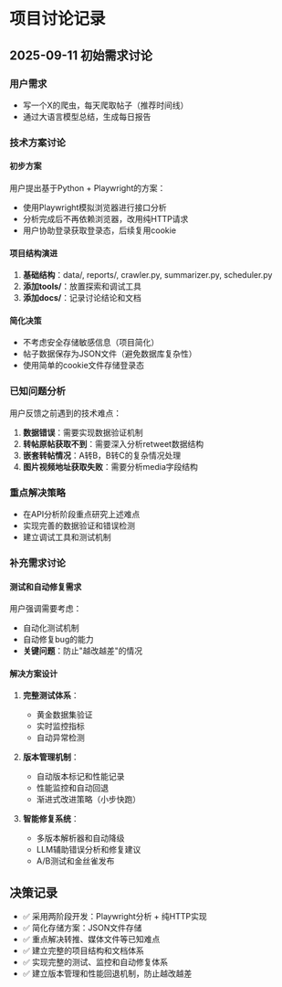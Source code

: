 # 项目讨论记录

## 2025-09-11 初始需求讨论

### 用户需求
- 写一个X的爬虫，每天爬取帖子（推荐时间线）
- 通过大语言模型总结，生成每日报告

### 技术方案讨论

#### 初步方案
用户提出基于Python + Playwright的方案：
- 使用Playwright模拟浏览器进行接口分析
- 分析完成后不再依赖浏览器，改用纯HTTP请求
- 用户协助登录获取登录态，后续复用cookie

#### 项目结构演进
1. **基础结构**：data/, reports/, crawler.py, summarizer.py, scheduler.py
2. **添加tools/**：放置探索和调试工具
3. **添加docs/**：记录讨论结论和文档

#### 简化决策
- 不考虑安全存储敏感信息（项目简化）
- 帖子数据保存为JSON文件（避免数据库复杂性）
- 使用简单的cookie文件存储登录态

### 已知问题分析
用户反馈之前遇到的技术难点：

1. **数据错误**：需要实现数据验证机制
2. **转帖原帖获取不到**：需要深入分析retweet数据结构
3. **嵌套转帖情况**：A转B，B转C的复杂情况处理
4. **图片视频地址获取失败**：需要分析media字段结构

### 重点解决策略
- 在API分析阶段重点研究上述难点
- 实现完善的数据验证和错误检测
- 建立调试工具和测试机制

### 补充需求讨论

#### 测试和自动修复需求
用户强调需要考虑：
- 自动化测试机制
- 自动修复bug的能力
- **关键问题**：防止"越改越差"的情况

#### 解决方案设计
1. **完整测试体系**：
   - 黄金数据集验证
   - 实时监控指标
   - 自动异常检测

2. **版本管理机制**：
   - 自动版本标记和性能记录
   - 性能监控和自动回退
   - 渐进式改进策略（小步快跑）

3. **智能修复系统**：
   - 多版本解析器和自动降级
   - LLM辅助错误分析和修复建议
   - A/B测试和金丝雀发布

## 决策记录
- ✅ 采用两阶段开发：Playwright分析 + 纯HTTP实现
- ✅ 简化存储方案：JSON文件存储
- ✅ 重点解决转推、媒体文件等已知难点
- ✅ 建立完整的项目结构和文档体系
- ✅ 实现完整的测试、监控和自动修复体系
- ✅ 建立版本管理和性能回退机制，防止越改越差